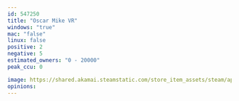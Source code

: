 ```yaml
---
id: 547250
title: "Oscar Mike VR"
windows: "true"
mac: "false"
linux: false
positive: 2
negative: 5
estimated_owners: "0 - 20000"
peak_ccu: 0

image: https://shared.akamai.steamstatic.com/store_item_assets/steam/apps/547250/header.jpg?t=1480579641
opinions:
---
```

